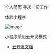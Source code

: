 个人简历  寻求一份工作

体验小程序


![image](https://7265-resume-et72h-1302080108.tcb.qcloud.la/gh_885133f75e13_344%20(1).jpg?sign=c0eec38c260adbfc1fe9512fbfd98957&t=1589111665)

小程序采用云开发模式 
- [云开发文档](https://developers.weixin.qq.com/miniprogram/dev/wxcloud/basis/getting-started.html)

